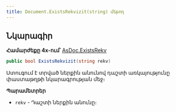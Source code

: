 ```yaml
---
title: Document.ExistsRekvizit(string) մեթոդ
---
```


## Նկարագիր

**Համարժեքը 4x-ում՝** [AsDoc.ExistsRekv](https://armsoft.github.io/as4x-docs/HTM/ProgrGuide/Functions/ASDOC/ExistsRekv.html)

```c#
public bool ExistsRekvizit(string rekv)
```

Ստուգում է տրված ներքին անունով դաշտի առկայությունը փաստաթղթի նկարագրության մեջ։

**Պարամետրեր**

* `rekv` - Դաշտի ներքին անունը։

